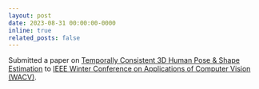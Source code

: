 ```yaml
---
layout: post
date: 2023-08-31 00:00:00-0000
inline: true
related_posts: false
---
```


Submitted a paper on [Temporally Consistent 3D Human Pose & Shape Estimation](#)  to [IEEE Winter Conference on Applications of Computer Vision (WACV)](https://wacv2024.thecvf.com/).
